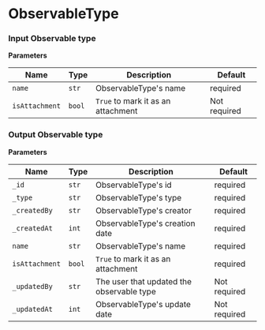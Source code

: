 # ObservableType


### Input Observable type

**Parameters**

| Name                 | Type                    | Description                                    | Default             |
|----------------------|-----------------------  |------------------------------------------------|---------------------|
| ```name```           | ```str```               | ObservableType's name                          | required            |
| ```isAttachment```   | ```bool```              | ```True``` to mark it as an attachment         | Not required        |


### Output Observable type

**Parameters**

| Name                 | Type                    | Description                                    | Default             |
|----------------------|-----------------------  |------------------------------------------------|---------------------|
| ```_id```           | ```str```               | ObservableType's id                          | required            |
| ```_type```           | ```str```               | ObservableType's type                          | required            |
| ```_createdBy```           | ```str```               | ObservableType's creator                         | required            |
| ```_createdAt```           | ```int```               | ObservableType's creation date                          | required            |
| ```name```           | ```str```               | ObservableType's name                          | required            |
| ```isAttachment```   | ```bool```              | ```True``` to mark it as an attachment         | required        |
| ```_updatedBy```           | ```str```               | The user that updated the observable type                         | Not required            |
| ```_updatedAt```           | ```int```               | ObservableType's update date                         | Not required            |
